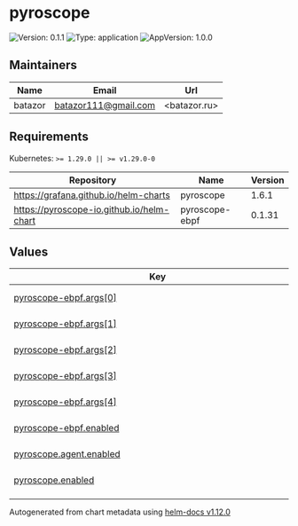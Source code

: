 # pyroscope

![Version: 0.1.1](https://img.shields.io/badge/Version-0.1.1-informational?style=flat-square) ![Type: application](https://img.shields.io/badge/Type-application-informational?style=flat-square) ![AppVersion: 1.0.0](https://img.shields.io/badge/AppVersion-1.0.0-informational?style=flat-square)

## Maintainers

| Name | Email | Url |
| ---- | ------ | --- |
| batazor | <batazor111@gmail.com> | <batazor.ru> |

## Requirements

Kubernetes: `>= 1.29.0 || >= v1.29.0-0`

| Repository | Name | Version |
|------------|------|---------|
| https://grafana.github.io/helm-charts | pyroscope | 1.6.1 |
| https://pyroscope-io.github.io/helm-chart | pyroscope-ebpf | 0.1.31 |

## Values

<table height="400px" >
	<thead>
		<th>Key</th>
		<th>Type</th>
		<th>Default</th>
		<th>Description</th>
	</thead>
	<tbody>
		<tr>
			<td id="pyroscope-ebpf--args[0]"><a href="./values.yaml#L44">pyroscope-ebpf.args[0]</a></td>
			<td>
string
</td>
			<td>
				<div style="max-width: 300px;">
<pre lang="json">
"ebpf"
</pre>
</div>
			</td>
			<td></td>
		</tr>
		<tr>
			<td id="pyroscope-ebpf--args[1]"><a href="./values.yaml#L45">pyroscope-ebpf.args[1]</a></td>
			<td>
string
</td>
			<td>
				<div style="max-width: 300px;">
<pre lang="json">
"--application-name"
</pre>
</div>
			</td>
			<td></td>
		</tr>
		<tr>
			<td id="pyroscope-ebpf--args[2]"><a href="./values.yaml#L46">pyroscope-ebpf.args[2]</a></td>
			<td>
string
</td>
			<td>
				<div style="max-width: 300px;">
<pre lang="json">
"k8s.ebpf"
</pre>
</div>
			</td>
			<td></td>
		</tr>
		<tr>
			<td id="pyroscope-ebpf--args[3]"><a href="./values.yaml#L47">pyroscope-ebpf.args[3]</a></td>
			<td>
string
</td>
			<td>
				<div style="max-width: 300px;">
<pre lang="json">
"--server-address"
</pre>
</div>
			</td>
			<td></td>
		</tr>
		<tr>
			<td id="pyroscope-ebpf--args[4]"><a href="./values.yaml#L48">pyroscope-ebpf.args[4]</a></td>
			<td>
string
</td>
			<td>
				<div style="max-width: 300px;">
<pre lang="json">
"http://pyroscope-server:4040"
</pre>
</div>
			</td>
			<td></td>
		</tr>
		<tr>
			<td id="pyroscope-ebpf--enabled"><a href="./values.yaml#L41">pyroscope-ebpf.enabled</a></td>
			<td>
bool
</td>
			<td>
				<div style="max-width: 300px;">
<pre lang="json">
false
</pre>
</div>
			</td>
			<td></td>
		</tr>
		<tr>
			<td id="pyroscope--agent--enabled"><a href="./values.yaml#L32">pyroscope.agent.enabled</a></td>
			<td>
bool
</td>
			<td>
				<div style="max-width: 300px;">
<pre lang="json">
false
</pre>
</div>
			</td>
			<td></td>
		</tr>
		<tr>
			<td id="pyroscope--enabled"><a href="./values.yaml#L2">pyroscope.enabled</a></td>
			<td>
bool
</td>
			<td>
				<div style="max-width: 300px;">
<pre lang="json">
true
</pre>
</div>
			</td>
			<td></td>
		</tr>
		<tr>
			<td id="pyroscope--extraArgs--"log--level""><a href="./values.yaml#L5">pyroscope.extraArgs."log.level"</a></td>
			<td>
string
</td>
			<td>
				<div style="max-width: 300px;">
<pre lang="json">
"info"
</pre>
</div>
			</td>
			<td></td>
		</tr>
		<tr>
			<td id="pyroscope--ingress--annotations--"cert-manager--io/cluster-issuer""><a href="./values.yaml#L11">pyroscope.ingress.annotations."cert-manager.io/cluster-issuer"</a></td>
			<td>
string
</td>
			<td>
				<div style="max-width: 300px;">
<pre lang="json">
"cert-manager-production"
</pre>
</div>
			</td>
			<td></td>
		</tr>
		<tr>
			<td id="pyroscope--ingress--annotations--"nginx--ingress--kubernetes--io/enable-opentelemetry""><a href="./values.yaml#L13">pyroscope.ingress.annotations."nginx.ingress.kubernetes.io/enable-opentelemetry"</a></td>
			<td>
string
</td>
			<td>
				<div style="max-width: 300px;">
<pre lang="json">
"true"
</pre>
</div>
			</td>
			<td></td>
		</tr>
		<tr>
			<td id="pyroscope--ingress--annotations--"nginx--ingress--kubernetes--io/enable-owasp-core-rules""><a href="./values.yaml#L12">pyroscope.ingress.annotations."nginx.ingress.kubernetes.io/enable-owasp-core-rules"</a></td>
			<td>
string
</td>
			<td>
				<div style="max-width: 300px;">
<pre lang="json">
"true"
</pre>
</div>
			</td>
			<td></td>
		</tr>
		<tr>
			<td id="pyroscope--ingress--className"><a href="./values.yaml#L9">pyroscope.ingress.className</a></td>
			<td>
string
</td>
			<td>
				<div style="max-width: 300px;">
<pre lang="json">
"nginx"
</pre>
</div>
			</td>
			<td></td>
		</tr>
		<tr>
			<td id="pyroscope--ingress--enabled"><a href="./values.yaml#L8">pyroscope.ingress.enabled</a></td>
			<td>
bool
</td>
			<td>
				<div style="max-width: 300px;">
<pre lang="json">
true
</pre>
</div>
			</td>
			<td></td>
		</tr>
		<tr>
			<td id="pyroscope--ingress--hosts[0]"><a href="./values.yaml#L16">pyroscope.ingress.hosts[0]</a></td>
			<td>
string
</td>
			<td>
				<div style="max-width: 300px;">
<pre lang="json">
"pyroscope.shortlink.best"
</pre>
</div>
			</td>
			<td></td>
		</tr>
		<tr>
			<td id="pyroscope--ingress--tls[0]--hosts[0]"><a href="./values.yaml#L21">pyroscope.ingress.tls[0].hosts[0]</a></td>
			<td>
string
</td>
			<td>
				<div style="max-width: 300px;">
<pre lang="json">
"pyroscope.shortlink.best"
</pre>
</div>
			</td>
			<td></td>
		</tr>
		<tr>
			<td id="pyroscope--ingress--tls[0]--secretName"><a href="./values.yaml#L19">pyroscope.ingress.tls[0].secretName</a></td>
			<td>
string
</td>
			<td>
				<div style="max-width: 300px;">
<pre lang="json">
"shortlink-ingress-tls"
</pre>
</div>
			</td>
			<td></td>
		</tr>
		<tr>
			<td id="pyroscope--resources--limits--cpu"><a href="./values.yaml#L25">pyroscope.resources.limits.cpu</a></td>
			<td>
string
</td>
			<td>
				<div style="max-width: 300px;">
<pre lang="json">
"100m"
</pre>
</div>
			</td>
			<td></td>
		</tr>
		<tr>
			<td id="pyroscope--resources--limits--memory"><a href="./values.yaml#L26">pyroscope.resources.limits.memory</a></td>
			<td>
string
</td>
			<td>
				<div style="max-width: 300px;">
<pre lang="json">
"128Mi"
</pre>
</div>
			</td>
			<td></td>
		</tr>
		<tr>
			<td id="pyroscope--resources--requests--cpu"><a href="./values.yaml#L28">pyroscope.resources.requests.cpu</a></td>
			<td>
string
</td>
			<td>
				<div style="max-width: 300px;">
<pre lang="json">
"20m"
</pre>
</div>
			</td>
			<td></td>
		</tr>
		<tr>
			<td id="pyroscope--resources--requests--memory"><a href="./values.yaml#L29">pyroscope.resources.requests.memory</a></td>
			<td>
string
</td>
			<td>
				<div style="max-width: 300px;">
<pre lang="json">
"64Mi"
</pre>
</div>
			</td>
			<td></td>
		</tr>
		<tr>
			<td id="pyroscope--serviceMonitor--enabled"><a href="./values.yaml#L35">pyroscope.serviceMonitor.enabled</a></td>
			<td>
bool
</td>
			<td>
				<div style="max-width: 300px;">
<pre lang="json">
true
</pre>
</div>
			</td>
			<td></td>
		</tr>
		<tr>
			<td id="pyroscope--serviceMonitor--labels--release"><a href="./values.yaml#L38">pyroscope.serviceMonitor.labels.release</a></td>
			<td>
string
</td>
			<td>
				<div style="max-width: 300px;">
<pre lang="json">
"prometheus-operator"
</pre>
</div>
			</td>
			<td></td>
		</tr>
	</tbody>
</table>

----------------------------------------------
Autogenerated from chart metadata using [helm-docs v1.12.0](https://github.com/norwoodj/helm-docs/releases/v1.12.0)
